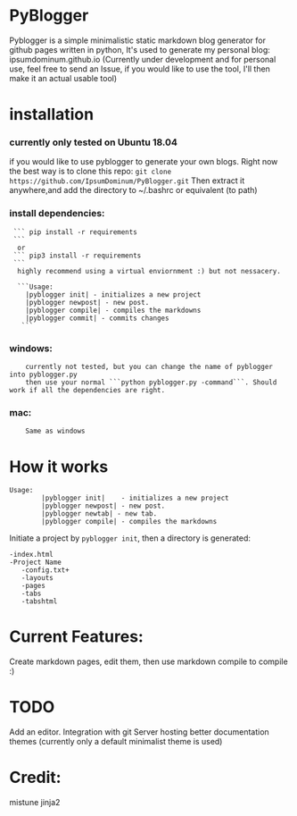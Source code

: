 # PyBlogger

Pyblogger is a simple minimalistic static markdown blog generator for github pages written in python, It's used to generate my personal blog: ipsumdominum.github.io
(Currently under development and for personal use, feel free to send an Issue, if you would like to use the tool, I'll then make it an actual usable tool)
# installation
  ### currently only tested on Ubuntu 18.04 
  if you would like to use pyblogger to generate your own blogs. Right now the best way is to clone this repo:
  ```git clone https://github.com/IpsumDominum/PyBlogger.git```
  Then extract it anywhere,and add the directory to ~/.bashrc or equivalent (to path)
  ### install dependencies:
     ``` pip install -r requirements
     ```
      or
     ``` pip3 install -r requirements 
     ```
      highly recommend using a virtual enviornment :) but not nessacery.
      
      ```Usage: 
        |pyblogger init| - initializes a new project
        |pyblogger newpost| - new post.
        |pyblogger compile| - compiles the markdowns
        |pyblogger commit| - commits changes
       ```
  ### windows:
        currently not tested, but you can change the name of pyblogger into pyblogger.py
        then use your normal ```python pyblogger.py -command```. Should work if all the dependencies are right.
  ### mac:
        Same as windows
# How it works
```code
Usage: 
        |pyblogger init|    - initializes a new project
        |pyblogger newpost| - new post.
        |pyblogger newtab| - new tab.
        |pyblogger compile| - compiles the markdowns
```
Initiate a project by ```pyblogger init```, then a directory is generated:
```
-index.html
-Project Name
   -config.txt+
   -layouts
   -pages
   -tabs
   -tabshtml
```
# Current Features:
   Create markdown pages, edit them, then use markdown compile to compile :)
   
# TODO
  Add an editor.
  Integration with git
  Server hosting
  better documentation
  themes (currently only a default minimalist theme is used)
# Credit:
  mistune
  jinja2
